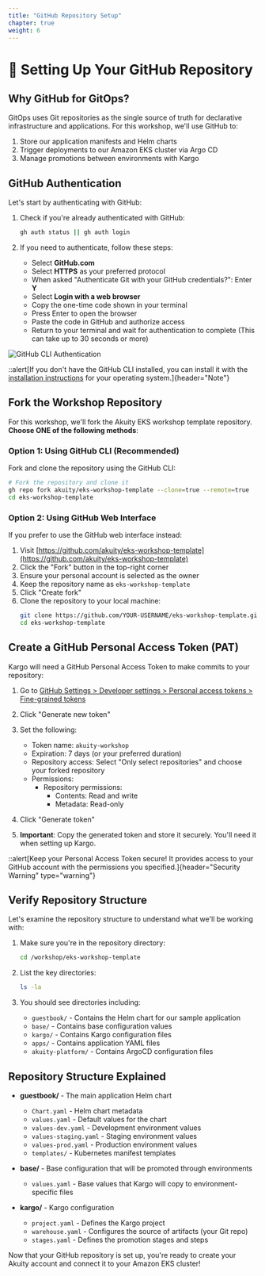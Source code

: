 ```yaml
---
title: "GitHub Repository Setup"
chapter: true
weight: 6
---
```


# 🔄 Setting Up Your GitHub Repository

## Why GitHub for GitOps?

GitOps uses Git repositories as the single source of truth for declarative infrastructure and applications. For this workshop, we'll use GitHub to:

1. Store our application manifests and Helm charts
2. Trigger deployments to our Amazon EKS cluster via Argo CD
3. Manage promotions between environments with Kargo

## GitHub Authentication

Let's start by authenticating with GitHub:

1. Check if you're already authenticated with GitHub:

   ```bash
   gh auth status || gh auth login
   ```

2. If you need to authenticate, follow these steps:
   - Select **GitHub.com**
   - Select **HTTPS** as your preferred protocol
   - When asked "Authenticate Git with your GitHub credentials?": Enter **Y**
   - Select **Login with a web browser**
   - Copy the one-time code shown in your terminal
   - Press Enter to open the browser
   - Paste the code in GitHub and authorize access
   - Return to your terminal and wait for authentication to complete (This can take up to 30 seconds or more)

![GitHub CLI Authentication](/images/gh-auth.png)

::alert[If you don't have the GitHub CLI installed, you can install it with the [installation instructions](https://github.com/cli/cli#installation) for your operating system.]{header="Note"}

## Fork the Workshop Repository

For this workshop, we'll fork the Akuity EKS workshop template repository. **Choose ONE of the following methods**:

### Option 1: Using GitHub CLI (Recommended)

Fork and clone the repository using the GitHub CLI:

```bash
# Fork the repository and clone it
gh repo fork akuity/eks-workshop-template --clone=true --remote=true
cd eks-workshop-template
```

### Option 2: Using GitHub Web Interface

If you prefer to use the GitHub web interface instead:

1. Visit [https://github.com/akuity/eks-workshop-template](https://github.com/akuity/eks-workshop-template)
2. Click the "Fork" button in the top-right corner
3. Ensure your personal account is selected as the owner
4. Keep the repository name as `eks-workshop-template`
5. Click "Create fork"
6. Clone the repository to your local machine:
   ```bash
   git clone https://github.com/YOUR-USERNAME/eks-workshop-template.git
   cd eks-workshop-template
   ```

## Create a GitHub Personal Access Token (PAT)

Kargo will need a GitHub Personal Access Token to make commits to your repository:

1. Go to [GitHub Settings > Developer settings > Personal access tokens > Fine-grained tokens](https://github.com/settings/tokens?type=beta)

2. Click "Generate new token"

3. Set the following:
   - Token name: `akuity-workshop`
   - Expiration: 7 days (or your preferred duration)
   - Repository access: Select "Only select repositories" and choose your forked repository
   - Permissions:
     - Repository permissions:
       - Contents: Read and write
       - Metadata: Read-only

4. Click "Generate token"

5. **Important**: Copy the generated token and store it securely. You'll need it when setting up Kargo.

::alert[Keep your Personal Access Token secure! It provides access to your GitHub account with the permissions you specified.]{header="Security Warning" type="warning"}

## Verify Repository Structure

Let's examine the repository structure to understand what we'll be working with:

1. Make sure you're in the repository directory:

   ```bash
   cd /workshop/eks-workshop-template
   ```

2. List the key directories:

   ```bash
   ls -la
   ```

3. You should see directories including:
   - `guestbook/` - Contains the Helm chart for our sample application
   - `base/` - Contains base configuration values
   - `kargo/` - Contains Kargo configuration files
   - `apps/` - Contains application YAML files
   - `akuity-platform/` - Contains ArgoCD configuration files

## Repository Structure Explained

- **guestbook/** - The main application Helm chart
  - `Chart.yaml` - Helm chart metadata
  - `values.yaml` - Default values for the chart
  - `values-dev.yaml` - Development environment values
  - `values-staging.yaml` - Staging environment values
  - `values-prod.yaml` - Production environment values
  - `templates/` - Kubernetes manifest templates

- **base/** - Base configuration that will be promoted through environments
  - `values.yaml` - Base values that Kargo will copy to environment-specific files

- **kargo/** - Kargo configuration
  - `project.yaml` - Defines the Kargo project
  - `warehouse.yaml` - Configures the source of artifacts (your Git repo)
  - `stages.yaml` - Defines the promotion stages and steps

Now that your GitHub repository is set up, you're ready to create your Akuity account and connect it to your Amazon EKS cluster!
